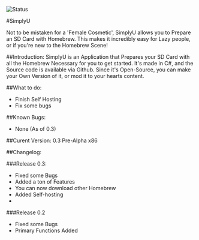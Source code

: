 ![Status](https://github.com/zoltx23/SimplyU/blob/master/Common/Resources/Images/SimplyU_Full_Logo.png?raw=true) 

#SimplyU

Not to be mistaken for a 'Female Cosmetic', SimplyU allows you to Prepare an SD Card with Homebrew.
This makes it incredibly easy for Lazy people, or if you're new to the Homebrew Scene! 

##Introduction: 
SimplyU is an Application that Prepares your SD Card with all the Homebrew Necessary for you to get started. It's made in C#, and the Source code is available via Github.
Since it's Open-Source, you can make your Own Version of it, or mod it to your
hearts content.

##What to do: 
* Finish Self Hosting
* Fix some bugs

##Known Bugs: 
* None (As of 0.3) 

##Curent Version: 
0.3 Pre-Alpha x86 

##Changelog: 

###Release 0.3:
* Fixed some Bugs
* Added a ton of Features
* You can now download other Homebrew
* Added Self-hosting
* 
###Release 0.2

* Fixed some Bugs
* Primary Functions Added
